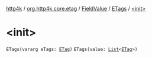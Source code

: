 [http4k](../../../index.md) / [org.http4k.core.etag](../../index.md) / [FieldValue](../index.md) / [ETags](index.md) / [&lt;init&gt;](./-init-.md)

# &lt;init&gt;

`ETags(vararg eTags: `[`ETag`](../../-e-tag/index.md)`)`
`ETags(value: `[`List`](https://kotlinlang.org/api/latest/jvm/stdlib/kotlin.collections/-list/index.html)`<`[`ETag`](../../-e-tag/index.md)`>)`